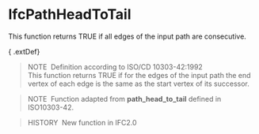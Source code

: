 # IfcPathHeadToTail

This function returns TRUE if all edges of the input path are consecutive.

{ .extDef}
> NOTE&nbsp; Definition according to ISO/CD 10303-42:1992  
> This function returns TRUE if for the edges of the input path the end vertex of each edge is the same as the start vertex of its successor.

> NOTE&nbsp; Function adapted from **path_head_to_tail** defined in ISO10303-42.

> HISTORY&nbsp; New function in IFC2.0

